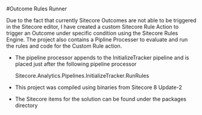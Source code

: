 ﻿#Outcome Rules Runner

Due to the fact that currently Sitecore Outcomes are not able to be triggered in the Sitecore editor, I have created a custom Sitecore Rule Action to trigger an Outcome under specific condition using the Sitecore Rules Engine.
The project also contains a Pipline Processer to evaluate and run the rules and code for the Custom Rule action.

* The pipeline processor appends to the InitializeTracker pipeline and is placed just after the following pipeline processor

   Sitecore.Analytics.Pipelines.InitializeTracker.RunRules

* This project was compiled using binaries from Sitecore 8 Update-2

* The Sitecore items for the solution can be found under the packages directory

